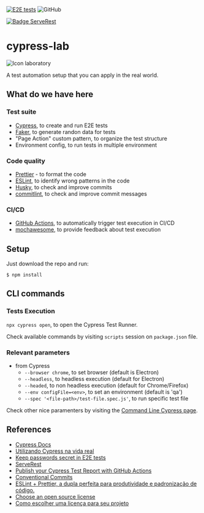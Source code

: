 [![E2E tests](https://github.com/danilofeijo/cypress-lab/actions/workflows/node.js.yml/badge.svg)](https://github.com/danilofeijo/cypress-lab/actions/workflows/node.js.yml)
![GitHub](https://img.shields.io/github/license/danilofeijo/cypress-lab)

[![Badge ServeRest](https://img.shields.io/badge/API-ServeRest-green)](https://github.com/ServeRest/ServeRest/)

# cypress-lab
![Icon laboratory][lab-icon]

A test automation setup that you can apply in the real world.

## What do we have here
### Test suite
* [Cypress][tool-cy], to create and run E2E tests
* [Faker][tool-faker], to generate randon data for tests
* "Page Action" custom pattern, to organize the test structure
* Environment config, to run tests in multiple environment

### Code quality
* [Prettier][tool-prettier] - to format the code
* [ESLint][tool-eslint], to identify wrong patterns in the code
* [Husky][tool-husky], to check and improve commits
* [commitlint][tool-commitlint], to check and improve commit messages

### CI/CD
* [GitHub Actions][tool-ghactions], to automatically trigger test execution in CI/CD
* [mochawesome][tool-mochawesome], to provide feedback about test execution

## Setup
Just download the repo and run:

`$ npm install`

## CLI commands
### Tests Execution

`npx cypress open`, to open the Cypress Test Runner.

Check available commands by visiting `scripts` session on `package.json` file.

### Relevant parameters

* from Cypress
  * `--browser chrome`, to set browser (default is Electron)
  * `--headless`, to headless execution (default for Electron)
  * `--headed`, to non headless execution (default for Chrome/Firefox)
  * `--env configFile=<env>`, to set an environment (default is 'qa')
  * `--spec '<file-path>/test-file.spec.js'`, to run specific test file

Check other nice paramenters by visiting the [Command Line Cypress page][ref-1].

## References

* [Cypress Docs][ref-4]
* [Utilizando Cypress na vida real][ref-2]
* [Keep passwords secret in E2E tests][ref-3]
* [ServeRest][ref-6]
* [Publish your Cypress Test Report with GitHub Actions][ref-5]
* [Conventional Commits][ref-7]
* [ESLint + Prettier, a dupla perfeita para produtividade e padronização de código.][ref-8]
* [Choose an open source license][ref-9]
* [Como escolher uma licença para seu projeto][ref-10]

<!-- Links list -->
[lab-icon]: https://image.flaticon.com/icons/png/128/1157/1157001.png

[ref-1]: https://docs.cypress.io/guides/guides/command-line#Commands
[ref-2]: https://medium.com/testbean/utilizando-cypress-na-vida-real-a93eec549128
[ref-3]: https://glebbahmutov.com/blog/keep-passwords-secret-in-e2e-tests/
[ref-4]: https://docs.cypress.io/guides/
[ref-5]: https://medium.com/swlh/publish-your-cypress-test-report-with-github-actions-47248788713a
[ref-6]: https://serverest.dev/
[ref-7]: https://www.conventionalcommits.org/en/v1.0.0/#summary
[ref-8]: https://medium.com/cwi-software/eslint-prettier-a-dupla-perfeita-para-produtividade-e-padroniza%C3%A7%C3%A3o-de-c%C3%B3digo-6a7730cfa358
[ref-9]: https://choosealicense.com/
[ref-10]: https://www.alura.com.br/artigos/como-escolher-uma-licenca-para-seu-projeto

[tool-cy]: https://www.cypress.io/how-it-works
[tool-faker]: https://www.npmjs.com/package/faker
[tool-prettier]: https://www.npmjs.com/package/prettier
[tool-eslint]: https://www.npmjs.com/package/eslint
[tool-husky]: https://www.npmjs.com/package/husky
[tool-ghactions]: https://docs.github.com/en/actions
[tool-commitlint]: https://commitlint.js.org/#/
[tool-mochawesome]: https://www.npmjs.com/package/mochawesome
